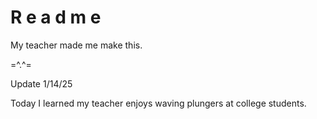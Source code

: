 # R e a d m e
My teacher made me make this.

=^.^=

Update 1/14/25 

Today I learned my teacher enjoys waving plungers at college students.

